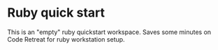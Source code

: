 # Ruby quick start 

This is an "empty" ruby quickstart workspace. Saves some minutes on Code Retreat for ruby workstation setup.